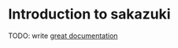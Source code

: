 # Introduction to sakazuki

TODO: write [great documentation](http://jacobian.org/writing/what-to-write/)
